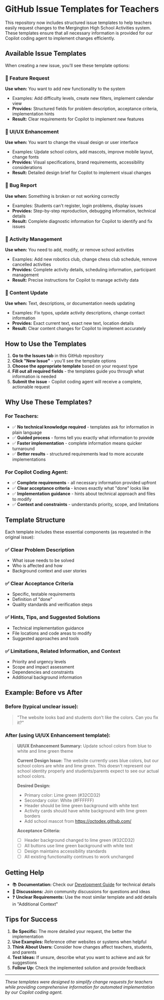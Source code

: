 # GitHub Issue Templates for Teachers

This repository now includes structured issue templates to help teachers easily request changes to the Mergington High School Activities system. These templates ensure that all necessary information is provided for our Copilot coding agent to implement changes efficiently.

## Available Issue Templates

When creating a new issue, you'll see these template options:

### 🚀 Feature Request
**Use when:** You want to add new functionality to the system
- Examples: Add difficulty levels, create new filters, implement calendar view
- **Provides:** Structured fields for problem description, acceptance criteria, implementation hints
- **Result:** Clear requirements for Copilot to implement new features

### 🎨 UI/UX Enhancement  
**Use when:** You want to change the visual design or user interface
- Examples: Update school colors, add mascots, improve mobile layout, change fonts
- **Provides:** Visual specifications, brand requirements, accessibility considerations
- **Result:** Detailed design brief for Copilot to implement visual changes

### 🐛 Bug Report
**Use when:** Something is broken or not working correctly
- Examples: Students can't register, login problems, display issues
- **Provides:** Step-by-step reproduction, debugging information, technical details
- **Result:** Complete diagnostic information for Copilot to identify and fix issues

### 🏫 Activity Management
**Use when:** You need to add, modify, or remove school activities
- Examples: Add new robotics club, change chess club schedule, remove cancelled activities
- **Provides:** Complete activity details, scheduling information, participant management
- **Result:** Precise instructions for Copilot to manage activity data

### 📝 Content Update
**Use when:** Text, descriptions, or documentation needs updating
- Examples: Fix typos, update activity descriptions, change contact information
- **Provides:** Exact current text, exact new text, location details
- **Result:** Clear content changes for Copilot to implement accurately

## How to Use the Templates

1. **Go to the Issues tab** in this GitHub repository
2. **Click "New Issue"** - you'll see the template options
3. **Choose the appropriate template** based on your request type
4. **Fill out all required fields** - the templates guide you through what information is needed
5. **Submit the issue** - Copilot coding agent will receive a complete, actionable request

## Why Use These Templates?

### For Teachers:
- ✅ **No technical knowledge required** - templates ask for information in plain language
- ✅ **Guided process** - forms tell you exactly what information to provide
- ✅ **Faster implementation** - complete information means quicker turnaround
- ✅ **Better results** - structured requirements lead to more accurate implementations

### For Copilot Coding Agent:
- ✅ **Complete requirements** - all necessary information provided upfront
- ✅ **Clear acceptance criteria** - knows exactly what "done" looks like
- ✅ **Implementation guidance** - hints about technical approach and files to modify
- ✅ **Context and constraints** - understands priority, scope, and limitations

## Template Structure

Each template includes these essential components (as requested in the original issue):

### ✅ Clear Problem Description
- What issue needs to be solved
- Who is affected and how
- Background context and user stories

### ✅ Clear Acceptance Criteria  
- Specific, testable requirements
- Definition of "done"
- Quality standards and verification steps

### ✅ Hints, Tips, and Suggested Solutions
- Technical implementation guidance
- File locations and code areas to modify
- Suggested approaches and tools

### ✅ Limitations, Related Information, and Context
- Priority and urgency levels
- Scope and impact assessment
- Dependencies and constraints
- Additional background information

## Example: Before vs After

### Before (typical unclear issue):
> "The website looks bad and students don't like the colors. Can you fix it?"

### After (using UI/UX Enhancement template):
> **UI/UX Enhancement Summary:** Update school colors from blue to white and lime green theme
> 
> **Current Design Issue:** The website currently uses blue colors, but our school colors are white and lime green. This doesn't represent our school identity properly and students/parents expect to see our actual school colors.
>
> **Desired Design:** 
> - Primary color: Lime green (#32CD32)
> - Secondary color: White (#FFFFFF)
> - Header should be lime green background with white text
> - Activity cards should have white background with lime green borders
> - Add school mascot from https://octodex.github.com/
>
> **Acceptance Criteria:**
> - [ ] Header background changed to lime green (#32CD32)
> - [ ] All buttons use lime green background with white text
> - [ ] Design maintains accessibility standards
> - [ ] All existing functionality continues to work unchanged

## Getting Help

- 📚 **Documentation:** Check our [Development Guide](../docs/how-to-develop.md) for technical details
- 💬 **Discussions:** Join community discussions for questions and ideas
- ❓ **Unclear Requirements:** Use the most similar template and add details in "Additional Context"

## Tips for Success

1. **Be Specific:** The more detailed your request, the better the implementation
2. **Use Examples:** Reference other websites or systems when helpful
3. **Think About Users:** Consider how changes affect teachers, students, and parents
4. **Test Ideas:** If unsure, describe what you want to achieve and ask for suggestions
5. **Follow Up:** Check the implemented solution and provide feedback

---

*These templates were designed to simplify change requests for teachers while providing comprehensive information for automated implementation by our Copilot coding agent.*